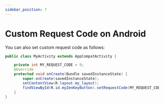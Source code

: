 ```yaml
---
sidebar_position: 7
---
```


# Custom Request Code on Android

You can also set custom request code as follows:

```java
public class MyActivity extends AppCompatActivity {

    private int MY_REQUEST_CODE = 9;
    @Override
    protected void onCreate(Bundle savedInstanceState) {
        super.onCreate(savedInstanceState);
        setContentView(R.layout.my_layout);
        findViewById(R.id.myZenKeyButton).setRequestCode(MY_REQUEST_CODE);
    }
} 
```